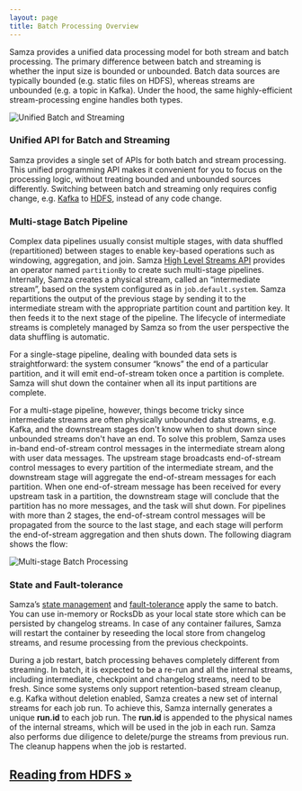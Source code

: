 ```yaml
---
layout: page
title: Batch Processing Overview
---
```

<!--
   Licensed to the Apache Software Foundation (ASF) under one or more
   contributor license agreements.  See the NOTICE file distributed with
   this work for additional information regarding copyright ownership.
   The ASF licenses this file to You under the Apache License, Version 2.0
   (the "License"); you may not use this file except in compliance with
   the License.  You may obtain a copy of the License at

       http://www.apache.org/licenses/LICENSE-2.0

   Unless required by applicable law or agreed to in writing, software
   distributed under the License is distributed on an "AS IS" BASIS,
   WITHOUT WARRANTIES OR CONDITIONS OF ANY KIND, either express or implied.
   See the License for the specific language governing permissions and
   limitations under the License.
-->

Samza provides a unified data processing model for both stream and batch processing. The primary difference between batch and streaming is whether the input size is bounded or unbounded. Batch data sources are typically bounded (e.g. static files on HDFS), whereas streams are unbounded (e.g. a topic in Kafka). Under the hood, the same highly-efficient stream-processing engine handles both types.

<img src="/img/{{site.version}}/learn/documentation/hadoop/unified_batch_streaming.png" alt="Unified Batch and Streaming" style="max-width: 100%; height: auto;" onclick="window.open(this.src)">

### Unified API for Batch and Streaming

Samza provides a single set of APIs for both batch and stream processing. This unified programming API makes it convenient for you to focus on the processing logic, without treating bounded and unbounded sources differently. Switching between batch and streaming only requires config change, e.g. [Kafka](../api/overview.html) to [HDFS](./consumer.html), instead of any code change.

### Multi-stage Batch Pipeline

Complex data pipelines usually consist multiple stages, with data shuffled (repartitioned) between stages to enable key-based operations such as windowing, aggregation, and join. Samza [High Level Streams API](/startup/preview/index.html) provides an operator named `partitionBy` to create such multi-stage pipelines. Internally, Samza creates a physical stream, called an “intermediate stream”, based on the system configured as in `job.default.system`. Samza repartitions the output of the previous stage by sending it to the intermediate stream with the appropriate partition count and partition key. It then feeds it to the next stage of the pipeline. The lifecycle of intermediate streams is completely managed by Samza so from the user perspective the data shuffling is automatic.

For a single-stage pipeline, dealing with bounded data sets is straightforward: the system consumer “knows” the end of a particular partition, and it will emit end-of-stream token once a partition is complete. Samza will shut down the container when all its input partitions are complete.

For a multi-stage pipeline, however, things become tricky since intermediate streams are often physically unbounded data streams, e.g. Kafka, and the downstream stages don't know when to shut down since unbounded streams don't have an end. To solve this problem, Samza uses in-band end-of-stream control messages in the intermediate stream along with user data messages. The upstream stage broadcasts end-of-stream control messages to every partition of the intermediate stream, and the downstream stage will aggregate the end-of-stream messages for each partition. When one end-of-stream message has been received for every upstream task in a partition, the downstream stage will conclude that the partition has no more messages, and the task will shut down. For pipelines with more than 2 stages, the end-of-stream control messages will be propagated from the source to the last stage, and each stage will perform the end-of-stream aggregation and then shuts down. The following diagram shows the flow:

<img src="/img/{{site.version}}/learn/documentation/hadoop/multi_stage_batch.png" alt="Multi-stage Batch Processing" style="max-width: 100%; height: auto;" onclick="window.open(this.src)">

### State and Fault-tolerance

Samza’s [state management](../container/state-management.html) and [fault-tolerance](../container/checkpointing.html) apply the same to batch. You can use in-memory or RocksDb as your local state store which can be persisted by changelog streams. In case of any container failures, Samza will restart the container by reseeding the local store from changelog streams, and resume processing from the previous checkpoints.

During a job restart, batch processing behaves completely different from streaming. In batch, it is expected to be a re-run and all the internal streams, including intermediate, checkpoint and changelog streams, need to be fresh. Since some systems only support retention-based stream cleanup, e.g. Kafka without deletion enabled, Samza creates a new set of internal streams for each job run. To achieve this, Samza internally generates a unique **run.id** to each job run. The **run.id** is appended to the physical names of the internal streams, which will be used in the job in each run. Samza also performs due diligence to delete/purge the streams from previous run. The cleanup happens when the job is restarted.

## [Reading from HDFS &raquo;](./consumer.html)